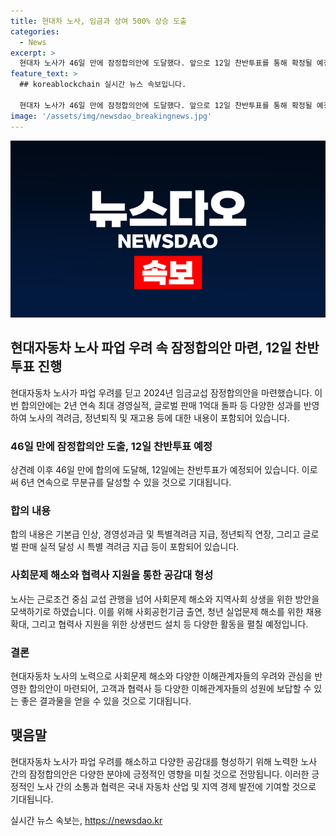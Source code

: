 ```yaml
---
title: 현대차 노사, 임금과 상여 500% 상승 도출
categories:
  - News
excerpt: >
  현대차 노사가 46일 만에 잠정합의안에 도달했다. 앞으로 12일 찬반투표를 통해 확정될 예정이며, 이로써 2019년 이후 6년 연속 무분규를 이어가게 된다. 협상 내용은 기본급 상승, 경영성과금 및 격려금 지급 등으로 상세하게 진행되었으며, 정년 연장 및 사회적 합의 사안에 대한 논의도 이뤄졌다. 노조는 1억대의 글로벌 판매를 달성하는 등 회사의 성과를 고려하여 합의안을 마련하였고, 이로써 기업이 공헌하는 방안을 모색하는 등 사회문제에 대한 관심도 표현했다.
feature_text: >
  ## koreablockchain 실시간 뉴스 속보입니다.

  현대차 노사가 46일 만에 잠정합의안에 도달했다. 앞으로 12일 찬반투표를 통해 확정될 예정이며, 이로써 2019년 이후 6년 연속 무분규를 이어가게 된다. 협상 내용은 기본급 상승, 경영성과금 및 격려금 지급 등으로 상세하게 진행되었으며, 정년 연장 및 사회적 합의 사안에 대한 논의도 이뤄졌다. 노조는 1억대의 글로벌 판매를 달성하는 등 회사의 성과를 고려하여 합의안을 마련하였고, 이로써 기업이 공헌하는 방안을 모색하는 등 사회문제에 대한 관심도 표현했다.
image: '/assets/img/newsdao_breakingnews.jpg'
---
```


<p><img src="/assets/img/newsdao_breakingnews.jpg" alt="koreablockchain 속보" /></p>

<h2 data-ke-size="size26">현대자동차 노사 파업 우려 속 잠정합의안 마련, 12일 찬반투표 진행</h2>

<p data-ke-size="size16">현대자동차 노사가 파업 우려를 딛고 2024년 임금교섭 잠정합의안을 마련했습니다. 이번 합의안에는 2년 연속 최대 경영실적, 글로벌 판매 1억대 돌파 등 다양한 성과를 반영하여 노사의 격려금, 정년퇴직 및 재고용 등에 대한 내용이 포함되어 있습니다.</p>

<h3>46일 만에 잠정합의안 도출, 12일 찬반투표 예정</h3>

<p data-ke-size="size16">상견례 이후 46일 만에 합의에 도달해, 12일에는 찬반투표가 예정되어 있습니다. 이로써 6년 연속으로 무분규를 달성할 수 있을 것으로 기대됩니다.</p>

<h3>합의 내용</h3>

<p data-ke-size="size16">합의 내용은 기본급 인상, 경영성과금 및 특별격려금 지급, 정년퇴직 연장, 그리고 글로벌 판매 실적 달성 시 특별 격려금 지급 등이 포함되어 있습니다.</p>

<h3>사회문제 해소와 협력사 지원을 통한 공감대 형성</h3>

<p data-ke-size="size16">노사는 근로조건 중심 교섭 관행을 넘어 사회문제 해소와 지역사회 상생을 위한 방안을 모색하기로 하였습니다. 이를 위해 사회공헌기금 출연, 청년 실업문제 해소를 위한 채용 확대, 그리고 협력사 지원을 위한 상생펀드 설치 등 다양한 활동을 펼칠 예정입니다.</p>

<h3>결론</h3>

<p data-ke-size="size16">현대자동차 노사의 노력으로 사회문제 해소와 다양한 이해관계자들의 우려와 관심을 반영한 합의안이 마련되어, 고객과 협력사 등 다양한 이해관계자들의 성원에 보답할 수 있는 좋은 결과물을 얻을 수 있을 것으로 기대됩니다.</p>

<h2 data-ke-size="size26">맺음말</h2>

<p data-ke-size="size16">현대자동차 노사가 파업 우려를 해소하고 다양한 공감대를 형성하기 위해 노력한 노사 간의 잠정합의안은 다양한 분야에 긍정적인 영향을 미칠 것으로 전망됩니다. 이러한 긍정적인 노사 간의 소통과 협력은 국내 자동차 산업 및 지역 경제 발전에 기여할 것으로 기대됩니다.</p>
실시간 뉴스 속보는, <a href="https://newsdao.kr" rel="dofollow">https://newsdao.kr</a>


